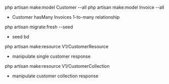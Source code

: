 php artisan make:model Customer --all
php artisan make:model Invoice --all

-   Customer hasMany Invoices 1-to-many relationship

php artisan migrate:fresh --seed

-   seed bd

php artisan make:resource V1/CustomerResource

-   manipulate single customer response

php artisan make:resource V1/CustomerCollection

-   manipulate customer collection response
